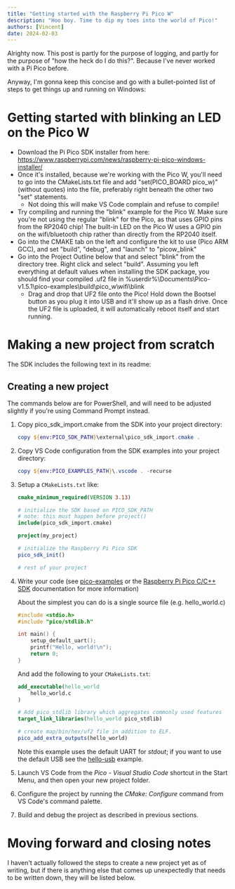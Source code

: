 ```yaml
---
title: "Getting started with the Raspberry Pi Pico W"
description: "Hoo boy. Time to dip my toes into the world of Pico!"
authors: [Vincent]
date: 2024-02-03
---
```


Alrighty now. This post is partly for the purpose of logging, and partly for the purpose of "how the heck do I do this?". Because I've never worked with a Pi Pico before.

Anyway, I'm gonna keep this concise and go with a bullet-pointed list of steps to get things up and running on Windows:

# Getting started with blinking an LED on the Pico W

* Download the Pi Pico SDK installer from here: https://www.raspberrypi.com/news/raspberry-pi-pico-windows-installer/
* Once it's installed, because we're working with the Pico W, you'll need to go into the CMakeLists.txt file and add "set(PICO_BOARD pico_w)" (without quotes) into the file, preferably right beneath the other two "set" statements. 
   * Not doing this will make VS Code complain and refuse to compile!
* Try compiling and running the "blink" example for the Pico W. Make sure you're not using the regular "blink" for the Pico, as that uses GPIO pins from the RP2040 chip! The built-in LED on the Pico W uses a GPIO pin on the wifi/bluetooth chip rather than directly from the RP2040 itself.
* Go into the CMAKE tab on the left and configure the kit to use (Pico ARM GCC), and set "build", "debug", and "launch" to "picow_blink"
* Go into the Project Outline below that and select "blink" from the directory tree. Right click and select "build". Assuming you left everything at default values when installing the SDK package, you should find your compiled .uf2 file in %userdir%\Documents\Pico-v1.5.1\pico-examples\build\pico_w\wifi\blink
   * Drag and drop that UF2 file onto the Pico! Hold down the Bootsel button as you plug it into USB and it'll show up as a flash drive. Once the UF2 file is uploaded, it will automatically reboot itself and start running.

# Making a new project from scratch

The SDK includes the following text in its readme:

## Creating a new project

The commands below are for PowerShell, and will need to be adjusted
slightly if you're using Command Prompt instead.

1.  Copy pico_sdk_import.cmake from the SDK into your project directory:

    ``` powershell
    copy ${env:PICO_SDK_PATH}\external\pico_sdk_import.cmake .
    ```

2.  Copy VS Code configuration from the SDK examples into your project
    directory:

    ``` powershell
    copy ${env:PICO_EXAMPLES_PATH}\.vscode . -recurse
    ```

3.  Setup a `CMakeLists.txt` like:

    ``` cmake
    cmake_minimum_required(VERSION 3.13)

    # initialize the SDK based on PICO_SDK_PATH
    # note: this must happen before project()
    include(pico_sdk_import.cmake)

    project(my_project)

    # initialize the Raspberry Pi Pico SDK
    pico_sdk_init()

    # rest of your project
    ```

4.  Write your code (see
    [pico-examples](https://github.com/raspberrypi/pico-examples) or the
    [Raspberry Pi Pico C/C++ SDK](https://rptl.io/pico-c-sdk)
    documentation for more information)

    About the simplest you can do is a single source file (e.g.
    hello_world.c)

    ``` c
    #include <stdio.h>
    #include "pico/stdlib.h"

    int main() {
        setup_default_uart();
        printf("Hello, world!\n");
        return 0;
    }
    ```

    And add the following to your `CMakeLists.txt`:

    ``` cmake
    add_executable(hello_world
        hello_world.c
    )

    # Add pico_stdlib library which aggregates commonly used features
    target_link_libraries(hello_world pico_stdlib)

    # create map/bin/hex/uf2 file in addition to ELF.
    pico_add_extra_outputs(hello_world)
    ```

    Note this example uses the default UART for *stdout*; if you want to
    use the default USB see the
    [hello-usb](https://github.com/raspberrypi/pico-examples/tree/master/hello_world/usb)
    example.

5.  Launch VS Code from the *Pico - Visual Studio Code* shortcut in the
    Start Menu, and then open your new project folder.

6.  Configure the project by running the *CMake: Configure* command from
    VS Code's command palette.

7.  Build and debug the project as described in previous sections.

# Moving forward and closing notes

I haven't actually followed the steps to create a new project yet as of writing, but if there is anything else that comes up unexpectedly that needs to be written down, they will be listed below. 